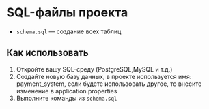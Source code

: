 # SQL-файлы проекта

- `schema.sql` — создание всех таблиц

## Как использовать

1. Откройте вашу SQL-среду (PostgreSQL,MySQL и т.д.)
2. Создайте новую базу данных, в проекте используется имя: payment_system, если будете использовать другое, то внесите изменение в application.properties
3. Выполните команды из `schema.sql`